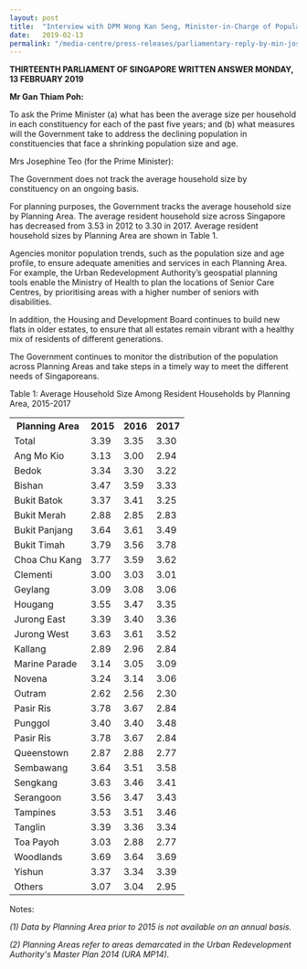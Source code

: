 ```yaml
---
layout: post
title:  "Interview with DPM Wong Kan Seng, Minister-in-Charge of Population issues"
date:   2019-02-13
permalink: "/media-centre/press-releases/parliamentary-reply-by-min-josephine-teo-on-measures-to-address-constituencies-with-declining-population-size-and-age"
---
```


**THIRTEENTH PARLIAMENT OF SINGAPORE
WRITTEN ANSWER
MONDAY, 13 FEBRUARY 2019**  

**Mr Gan Thiam Poh:**

To ask the Prime Minister (a) what has been the average size per household in each constituency for each of the past five years; and (b) what measures will the Government take to address the declining population in constituencies that face a shrinking population size and age.

Mrs Josephine Teo (for the Prime Minister):

The Government does not track the average household size by constituency on an ongoing basis.

For planning purposes, the Government tracks the average household size by Planning Area. The average resident household size across Singapore has decreased from 3.53 in 2012 to 3.30 in 2017. Average resident household sizes by Planning Area are shown in Table 1.

Agencies monitor population trends, such as the population size and age profile, to ensure adequate amenities and services in each Planning Area. For example, the Urban Redevelopment Authority’s geospatial planning tools enable the Ministry of Health to plan the locations of Senior Care Centres, by prioritising areas with a higher number of seniors with disabilities.

In addition, the Housing and Development Board continues to build new flats in older estates, to ensure that all estates remain vibrant with a healthy mix of residents of different generations.

The Government continues to monitor the distribution of the population across Planning Areas and take steps in a timely way to meet the different needs of Singaporeans.

Table 1: Average Household Size Among Resident Households by Planning Area, 2015-2017

<table class="table-h">  <tr>    <th>Planning Area</th>    <th>2015</th> <th>2016</th> <th>2017</th>  </tr>  <tr>    <td>Total</td>  <td>3.39</td> <td>3.35</td> <td>3.30</td>  </tr>  
<tr>    <td>Ang Mo Kio</td>    <td>3.13</td> <td>3.00</td> <td>2.94</td>  </tr>
<tr>    <td>Bedok</td>    <td>3.34</td> <td>3.30</td> <td>3.22</td>  </tr>
<tr>    <td>Bishan</td>    <td>3.47</td> <td>3.59</td> <td>3.33</td>  </tr>
<tr>    <td>Bukit Batok</td>    <td>3.37</td> <td>3.41</td> <td>3.25</td>  </tr>
<tr>    <td>Bukit Merah</td>    <td>2.88</td> <td>2.85</td> <td>2.83</td>  </tr> 
<tr>    <td>Bukit Panjang</td>    <td>3.64</td> <td>3.61</td> <td>3.49</td>  </tr> 
<tr>    <td>Bukit Timah</td>    <td>3.79</td> <td>3.56</td> <td>3.78</td>  </tr> 
<tr>    <td>Choa Chu Kang</td>    <td>3.77</td> <td>3.59</td> <td>3.62</td>  </tr>
<tr>    <td>Clementi</td>    <td>3.00</td> <td>3.03</td> <td>3.01</td>  </tr>
<tr>    <td>Geylang</td>    <td>3.09</td> <td>3.08</td> <td>3.06</td>  </tr>  
<tr>    <td>Hougang</td>    <td>3.55</td> <td>3.47</td> <td>3.35</td>  </tr>  
<tr>    <td>Jurong East</td>    <td>3.39</td> <td>3.40</td> <td>3.36</td>  </tr> 
<tr>    <td>Jurong West</td>    <td>3.63</td> <td>3.61</td> <td>3.52</td>  </tr>
<tr>    <td>Kallang</td>    <td>2.89</td> <td>2.96</td> <td>2.84</td>  </tr>
<tr>    <td>Marine Parade</td>    <td>3.14</td> <td>3.05</td> <td>3.09</td>  </tr>
<tr>    <td>Novena</td>    <td>3.24</td> <td>3.14</td> <td>3.06</td>  </tr>
<tr>    <td>Outram</td>    <td>2.62</td> <td>2.56</td> <td>2.30</td>  </tr>
<tr>    <td>Pasir Ris</td>    <td>3.78</td> <td>3.67</td> <td>2.84</td>  </tr>
<tr>    <td>Punggol</td>    <td>3.40</td> <td>3.40</td> <td>3.48</td>  </tr>
<tr>    <td>Pasir Ris</td>    <td>3.78</td> <td>3.67</td> <td>2.84</td>  </tr> 
<tr>    <td>Queenstown</td>    <td>2.87</td> <td>2.88</td> <td>2.77</td>  </tr>
<tr>    <td>Sembawang</td>    <td>3.64</td> <td>3.51</td> <td>3.58</td>  </tr>
<tr>    <td>Sengkang</td>    <td>3.63</td> <td>3.46</td> <td>3.41</td>  </tr>
<tr>    <td>Serangoon</td>    <td>3.56</td> <td>3.47</td> <td>3.43</td>  </tr>
<tr>    <td>Tampines</td>    <td>3.53</td> <td>3.51</td> <td>3.46</td>  </tr>
<tr>    <td>Tanglin</td>    <td>3.39</td> <td>3.36</td> <td>3.34</td>  </tr>
<tr>    <td>Toa Payoh</td>    <td>3.03</td> <td>2.88</td> <td>2.77</td>  </tr>
<tr>    <td>Woodlands</td>    <td>3.69</td> <td>3.64</td> <td>3.69</td>  </tr> 
<tr>    <td>Yishun</td>    <td>3.37</td> <td>3.34</td> <td>3.39</td>  </tr>
<tr>    <td>Others</td>    <td>3.07</td> <td>3.04</td> <td>2.95</td>  </tr>
 
 
</table>


 

Notes:

_(1) Data by Planning Area prior to 2015 is not available on an annual basis._

_(2) Planning Areas refer to areas demarcated in the Urban Redevelopment Authority's Master Plan 2014 (URA MP14)._
